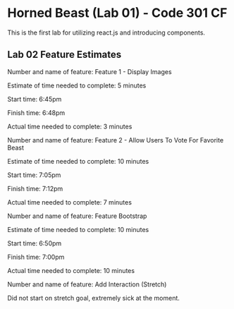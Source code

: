 # Horned Beast (Lab 01) - Code 301 CF

This is the first lab for utilizing react.js and introducing components.


## Lab 02 Feature Estimates

Number and name of feature: Feature 1 - Display Images

Estimate of time needed to complete: 5 minutes

Start time: 6:45pm

Finish time: 6:48pm

Actual time needed to complete: 3 minutes



Number and name of feature: Feature 2 - Allow Users To Vote For Favorite Beast

Estimate of time needed to complete: 10 minutes

Start time: 7:05pm

Finish time: 7:12pm

Actual time needed to complete: 7 minutes



Number and name of feature: Feature Bootstrap

Estimate of time needed to complete: 10 minutes

Start time: 6:50pm

Finish time: 7:00pm

Actual time needed to complete: 10 minutes



Number and name of feature: Add Interaction (Stretch)

Did not start on stretch goal, extremely sick at the moment.